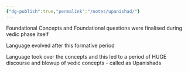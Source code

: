 ```yaml
---
{"dg-publish":true,"permalink":"/notes/upanishad/"}
---
```



Foundational Concepts and Foundational questions were finalised during vedic phase itself 

Language evolved after this formative period 

Language took over the concepts and this led to a period of HUGE discourse and blowup of vedic concepts - called as Upanishads 
